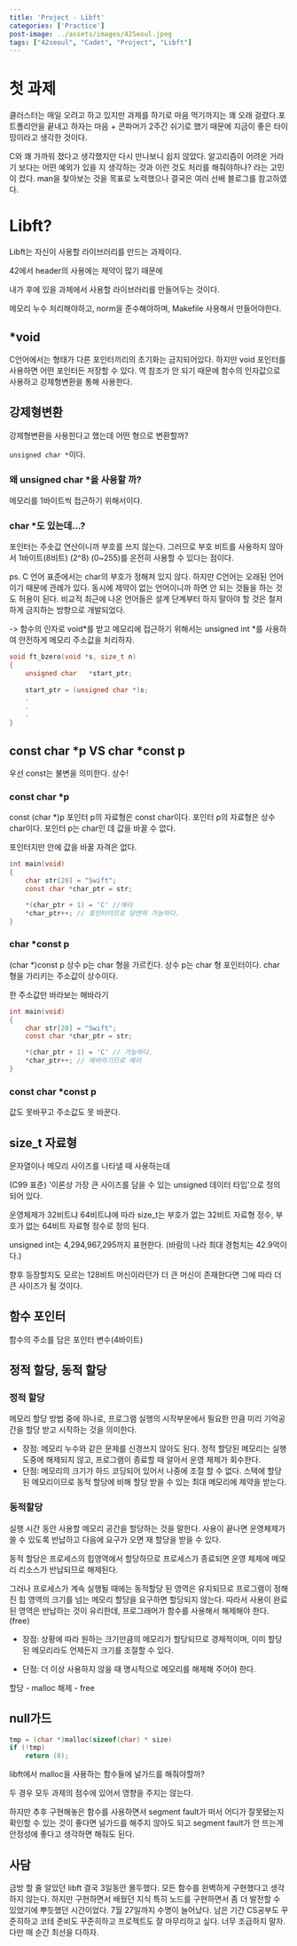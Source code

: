 ```yaml
---
title: 'Project - Libft'
categories: ['Practice']
post-image: ../assets/images/42Seoul.jpeg
tags: ["42seoul", "Cadet", "Project", "Libft"]
---
```

# 첫 과제
클러스터는 매일 오려고 하고 있지만 과제를 하기로 마음 먹기까지는 꽤 오래 걸렸다.포트폴리안을 끝내고 하자는 마음 +  콘파머가 2주간 쉬기로 했기 때문에 지금이 좋은 타이밍이라고 생각한 것이다.

C와 꽤 가까워 졌다고 생각했지만 다시 만나보니 쉽지 않았다. 알고리즘이 어려운 거라기 보다는 어떤 예외가 있을 지 생각하는 것과 이런 것도 처리를 해줘야하나? 라는 고민이 컸다. man을 찾아보는 것을 목표로 노력했으나 결국은 여러 선배 블로그를 참고하였다.

# Libft?
Libft는 자신이 사용할 라이브러리를 만드는 과제이다.

42에서 header의 사용에는 제약이 많기 때문에

내가 후에 있을 과제에서 사용할 라이브러리를 만들어두는 것이다.

메모리 누수 처리해야하고, norm을 준수해야하며, Makefile 사용해서 만들어야한다.

## *void
C언어에서는 형태가 다른 포인터끼리의 초기화는 금지되어있다.
하지만 void 포인터를 사용하면 어떤 포인터든 저장할 수 있다.
역 참조가 안 되기 때문에 함수의 인자값으로 사용하고 강제형변환을 통해 사용한다.

## 강제형변환
강제형변환을 사용한다고 했는데 어떤 형으로 변환할까?

`unsigned char *`이다.
### 왜 unsigned char *을 사용할 까?
메모리를 1바이트씩 접근하기 위해서이다.

### char *도 있는데...?
포인터는 주솟값 연산이니까 부호를 쓰지 않는다.
그러므로 부호 비트를 사용하지 않아서 1바이트(8비트) (2^8) (0~255)를 온전히 사용할 수 있다는 점이다.

ps. C 언어 표준에서는 char의 부호가 정해져 있지 않다.
하지만 C언어는 오래된 언어이기 때문에 관례가 있다.
동시에 제약이 없는 언어이니까 하면 안 되는 것들을 하는 것도 허용이 된다. 비교적 최근에 나온 언어들은 설계 단계부터 하지 말아야 할 것은 철저하게 금지하는 방향으로 개발되었다.

-> 함수의 인자로 void*를 받고 메모리에 접근하기 위해서는 unsigned int *를 사용하여 안전하게 메모리 주소값을 처리하자.

```c
void ft_bzero(void *s, size_t n)
{
    unsigned char   *start_ptr;
    
    start_ptr = (unsigned char *)s;
    .
    .
    .
}
```
## const char *p VS char *const p
우선 const는 불변을 의미한다. 상수!
### const char *p
const (char *)p
포인터 p의 자료형은 const char이다.
포인터 p의 자료형은 상수 char이다.
포인터 p는 char인 데 값을 바꿀 수 없다.

포인터지만 안에 값을 바꿀 자격은 없다.
```c
int main(void)
{
    char str[20] = "Swift";
    const char *char_ptr = str;

    *(char_ptr + 1) = 'C' //에러
    *char_ptr++; // 포인터이므로 당연히 가능하다.
}
```

### char *const p
(char *)const p
상수 p는 char 형을 가르킨다.
상수 p는 char 형 포인터이다.
char 형을 가리키는 주소값이 상수이다.

한 주소값만 바라보는 해바라기
```c
int main(void)
{
    char str[20] = "Swift";
    const char *char_ptr = str;

    *(char_ptr + 1) = 'C' // 가능하다. 
    *char_ptr++; // 해바라기므로 에러
}
```

### const char *const p
값도 못바꾸고 주소값도 못 바꾼다.

## size_t 자료형
문자열이나 메모리 사이즈를 나타낼 때 사용하는데

(C99 표준)
'이론상 가장 큰 사이즈를 담을 수 있는 unsigned 데이터 타입'으로 정의 되어 있다.

운영체제가 32비트냐 64비트냐에 따라
size_t는 부호가 없는 32비트 자료형 정수, 부호가 없는 64비트 자료형 정수로 정의 된다.

unsigned int는 4,294,967,295까지 표현한다.
(바람의 나라 최대 경험치는 42.9억이다.)

향후 등장할지도 모르는 128비트 머신이라던가 더 큰 머신이 존재한다면 그에 따라 더 큰 사이즈가 될 것이다.

## 함수 포인터
함수의 주소를 담은 포인터 변수(4바이트)

## 정적 할당, 동적 할당
### 정적 할당
메모리 할당 방법 중에 하나로, 프로그램 실행의 시작부분에서 필요한 만큼 미리 기억공간을 할당 받고 시작하는 것을 의미한다.

- 장점: 메모리 누수와 같은 문제를 신경쓰지 않아도 된다. 정적 할당된 메모리는 실행 도중에 해제되지 않고, 프로그램이 종료할 때 알아서 운영 체제가 회수한다.
- 단점: 메모리의 크기가 하드 코딩되어 있어서 나중에 조절 할 수 없다. 스택에 할당된 메모리이므로 동적 할당에 비해 할당 받을 수 있는 최대 메모리에 제약을 받는다.

### 동적할당
실행 시간 동안 사용할 메모리 공간을 할당하는 것을 말한다. 사용이 끝나면 운영체제가 쓸 수 있도록 반납하고 다음에 요구가 오면 재 할당을 받을 수 있다. 

동적 할당은 프로세스의 힙영역에서 할당하므로 프로세스가 종료되면 운영 체제에 메모리 리소스가 반납되므로 해제된다.

그러나 프로세스가 계속 실행될 때에는 동적할당 된 영역은 유지되므로 프로그램이 정해진 힙 영역의 크기를 넘는 메모리 할당을 요구하면 할당되지 않는다. 따라서 사용이 완료된 영역은 반납하는 것이 유리한데, 프로그래머가 함수를 사용해서 해제해야 한다.(free)

- 장점: 상황에 따라 원하는 크기만큼의 메모리가 할당되므로 경제적이며, 이미 할당된 메모리라도 언제든지 크기를 조절할 수 있다.

- 단점: 더 이상 사용하지 않을 때 명시적으로 메모리를 해제해 주어야 한다.

할당 - malloc
해제 - free

## null가드
```c
tmp = (char *)malloc(sizeof(char) * size)
if (!tmp)
    return (0);
```
libft에서 malloc을 사용하는 함수들에 널가드를 해줘야할까?

두 경우 모두 과제의 점수에 있어서 영향을 주지는 않는다. 

하지만 추후 구현해놓은 함수를 사용하면서 segment fault가 떠서 어디가 잘못됐는지 확인할 수 있는 것이 좋다면 널가드를 해주지 않아도 되고 segment fault가 안 뜨는게 안정성에 좋다고 생각하면 해줘도 된다.

## 사담
금방 할 줄 알았던 libft 결국 3일동안 몰두했다. 모든 함수를 완벽하게 구현했다고 생각하지 않는다. 하지만 구현하면서 배웠던 지식 특히 노드를 구현하면서 좀 더 발전할 수 있었기에 뿌듯했던 시간이었다.
7월 27일까지 수명이 늘어났다. 남은 기간 CS공부도 꾸준히하고 코테 준비도 꾸준히하고 프로젝트도 잘 마무리하고 싶다.
너무 조급하지 말자. 다만 매 순간 최선을 다하자.